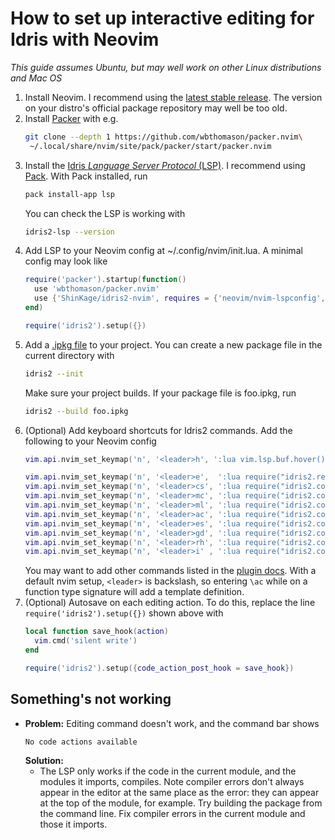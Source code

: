 # How to set up interactive editing for Idris with Neovim

_This guide assumes Ubuntu, but may well work on other Linux distributions and Mac OS_

1. Install Neovim. I recommend using the [latest stable release](https://github.com/neovim/neovim/releases/latest). The version on your distro's official package repository may well be too old.
1. Install [Packer](https://github.com/wbthomason/packer.nvim) with e.g.
   ```bash
   git clone --depth 1 https://github.com/wbthomason/packer.nvim\
    ~/.local/share/nvim/site/pack/packer/start/packer.nvim
   ```
1. Install the [Idris _Language Server Protocol_ (LSP)](https://github.com/idris-community/idris2-lsp). I recommend using [Pack](https://github.com/stefan-hoeck/idris2-pack). With Pack installed, run
   ```bash
   pack install-app lsp
   ```
   You can check the LSP is working with
   ```bash
   idris2-lsp --version
   ```
1. Add LSP to your Neovim config at ~/.config/nvim/init.lua. A minimal config may look like
   ```lua
   require('packer').startup(function()
     use 'wbthomason/packer.nvim'
     use {'ShinKage/idris2-nvim', requires = {'neovim/nvim-lspconfig', 'MunifTanjim/nui.nvim'}}
   end)

   require('idris2').setup({})
   ```
1. Add a [.ipkg file](https://idris2.readthedocs.io/en/latest/reference/packages.html) to your project. You can create a new package file in the current directory with
   ```bash
   idris2 --init
   ```
   Make sure your project builds. If your package file is foo.ipkg, run
   ```bash
   idris2 --build foo.ipkg
   ```
1. (Optional) Add keyboard shortcuts for Idris2 commands. Add the following to your Neovim config
   ```lua
   vim.api.nvim_set_keymap('n', '<leader>h', ':lua vim.lsp.buf.hover()<CR>', {noremap = true})

   vim.api.nvim_set_keymap('n', '<leader>e',  ':lua require("idris2.repl").evaluate()<CR>', {noremap = true})
   vim.api.nvim_set_keymap('n', '<leader>cs', ':lua require("idris2.code_action").case_split()<CR>', {noremap = true})
   vim.api.nvim_set_keymap('n', '<leader>mc', ':lua require("idris2.code_action").make_case()<CR>', {noremap = true})
   vim.api.nvim_set_keymap('n', '<leader>ml', ':lua require("idris2.code_action").make_lemma()<CR>', {noremap = true})
   vim.api.nvim_set_keymap('n', '<leader>ac', ':lua require("idris2.code_action").add_clause()<CR>', {noremap = true})
   vim.api.nvim_set_keymap('n', '<leader>es', ':lua require("idris2.code_action").expr_search()<CR>', {noremap = true})
   vim.api.nvim_set_keymap('n', '<leader>gd', ':lua require("idris2.code_action").generate_def()<CR>', {noremap = true})
   vim.api.nvim_set_keymap('n', '<leader>rh', ':lua require("idris2.code_action").refine_hole()<CR>', {noremap = true})
   vim.api.nvim_set_keymap('n', '<leader>i' , ':lua require("idris2.code_action").intro()<CR>', {noremap = true})
   ```
   You may want to add other commands listed in the [plugin docs](https://github.com/ShinKage/idris2-nvim). With a default nvim setup, `<leader>` is backslash, so entering `\ac` while on a function type signature will add a template definition.
1. (Optional) Autosave on each editing action. To do this, replace the line `require('idris2').setup({})` shown above with
   ```lua
   local function save_hook(action)
     vim.cmd('silent write')
   end

   require('idris2').setup({code_action_post_hook = save_hook})
   ```

## Something's not working

* **Problem:** Editing command doesn't work, and the command bar shows
  ```
  No code actions available
  ```
  **Solution:**
  * The LSP only works if the code in the current module, and the modules it imports, compiles. Note compiler errors don't always appear in the editor at the same place as the error: they can appear at the top of the module, for example. Try building the package from the command line. Fix compiler errors in the current module and those it imports.
